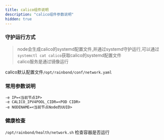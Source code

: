```yaml
---
title: calico组件说明
description: "calico组件参数说明"
hidden: true
---
```



### 守护运行方式
 
> node会生成calico的systemd配置文件,并通过systemd守护运行,可以通过`systemctl cat calico`获取calico的systemd配置文件  
> calico服务是通过镜像运行  

calico默认配置文件`/opt/rainbond/conf/network.yaml`

### 常用参数说明

```
-e IP=<当前节点IP>
-e CALICO_IPV4POOL_CIDR=<POD CIDR>
-e NODENAME=<当前节点Node的UUID>
```

### 健康检查

`/opt/rainbond/health/network.sh` 检查容器是否运行